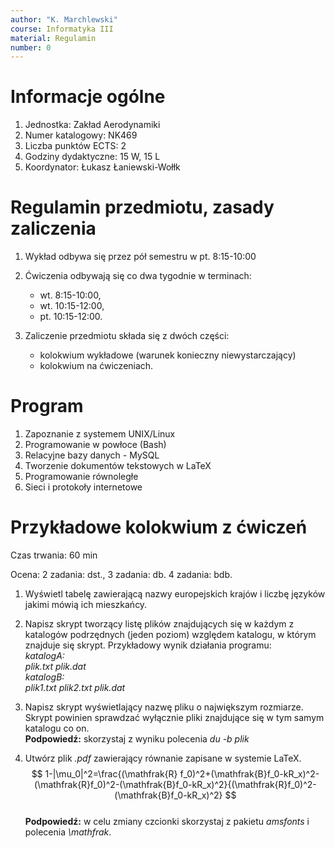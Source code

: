 ```yaml
---
author: "K. Marchlewski"
course: Informatyka III
material: Regulamin
number: 0
---
```


# Informacje ogólne

1. Jednostka: Zakład Aerodynamiki
2. Numer katalogowy: NK469
3. Liczba punktów ECTS: 2
4. Godziny dydaktyczne: 15 W, 15 L
5. Koordynator: Łukasz Łaniewski-Wołłk

# Regulamin przedmiotu, zasady zaliczenia

1. Wykład odbywa się przez pół semestru w pt. 8:15-10:00
2. Ćwiczenia odbywają się co dwa tygodnie w terminach:

    - wt. 8:15-10:00,
    - wt. 10:15-12:00,
    - pt. 10:15-12:00.
    
3. Zaliczenie przedmiotu składa się z dwóch części:

    - kolokwium wykładowe (warunek konieczny niewystarczający)
    - kolokwium na ćwiczeniach.

# Program

1. Zapoznanie z systemem UNIX/Linux
2. Programowanie w powłoce (Bash)
3. Relacyjne bazy danych - MySQL
4. Tworzenie dokumentów tekstowych w LaTeX
5. Programowanie równoległe
6. Sieci i protokoły internetowe

# Przykładowe kolokwium z ćwiczeń

Czas trwania: 60 min

Ocena: 2 zadania: dst., 3 zadania: db. 4 zadania: bdb.

1. Wyświetl tabelę zawierającą nazwy europejskich krajów i liczbę języków jakimi mówią ich mieszkańcy.
2. Napisz skrypt tworzący listę plików znajdujących się w każdym z katalogów podrzędnych (jeden poziom) względem katalogu, w którym znajduje się skrypt. Przykładowy wynik działania programu:  
*katalogA:*  
*plik.txt* *plik.dat*  
*katalogB:*  
*plik1.txt* *plik2.txt* *plik.dat*  
                  
3. Napisz skrypt wyświetlający nazwę pliku o największym rozmiarze. Skrypt powinien sprawdzać wyłącznie pliki znajdujące się w tym samym katalogu co on.  
**Podpowiedź:** skorzystaj z wyniku polecenia *du -b plik*

4. Utwórz plik *.pdf* zawierający równanie zapisane w systemie LaTeX.
$$
1-|\mu_0|^2=\frac{(\mathfrak{R} f_0)^2+(\mathfrak{B}f_0-kR_x)^2-(\mathfrak{R}f_0)^2-(\mathfrak{B}f_0-kR_x)^2}{(\mathfrak{R}f_0)^2-(\mathfrak{B}f_0-kR_x)^2}
$$  
**Podpowiedź:** w celu zmiany czcionki skorzystaj z pakietu *amsfonts* i polecenia *\\mathfrak*.
